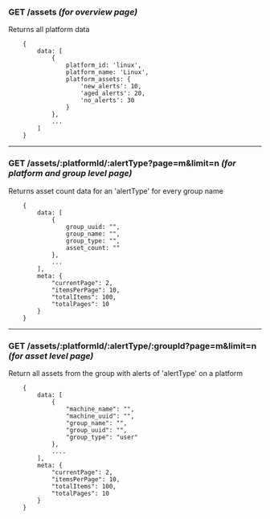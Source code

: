 ### GET /assets  _(for overview page)_ 
Returns all platform data  
```
    {
        data: [
            {
                platform_id: 'linux',
                platform_name: 'Linux',
                platform_assets: {
                    'new_alerts': 10,
                    'aged_alerts': 20,
                    'no_alerts': 30 
                }
            },
            ...
        ]
    }
```
<hr /> 

### GET /assets/:platformId/:alertType?page=m&limit=n _(for platform and group level page)_ 

Returns asset count data for an 'alertType' for every group name 
```
    {
        data: [
            {
                group_uuid: "",
                group_name: "",
                group_type: "",
                asset_count: ""
            },
            ...
        ],
        meta: {
            "currentPage": 2,
            "itemsPerPage": 10,
            "totalItems": 100,
            "totalPages": 10
        }
    }
``` 
<hr/>

### GET /assets/:platformId/:alertType/:groupId?page=m&limit=n   _(for asset level page)_
Return all assets from the group with alerts of 'alertType' on a platform
```
    {
        data: [
            {
                "machine_name": "",
                "machine_uuid": "",
                "group_name": "",
                "group_uuid": "",
                "group_type": "user"
            }, 
            ....
        ],
        meta: {
            "currentPage": 2,
            "itemsPerPage": 10,
            "totalItems": 100,
            "totalPages": 10
        }
    }


